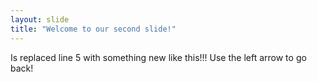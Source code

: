```yaml
---
layout: slide
title: "Welcome to our second slide!"
---
```

Is replaced line 5 with something new like this!!!
Use the left arrow to go back!
